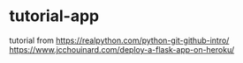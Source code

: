 # tutorial-app
tutorial from 
https://realpython.com/python-git-github-intro/
https://www.jcchouinard.com/deploy-a-flask-app-on-heroku/
